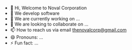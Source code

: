 - 👋 Hi, Welcome to Noval Corporation
- 👀 We develop software
- 🌱 We are currently working on ...
- 💞️ We are looking to collaborate on ...
- 📫 How to reach us via email thenovalcorp@gmail.com
- 😄 Pronouns: ...
- ⚡ Fun fact: ...

<!---
novalcorp/novalcorp is a ✨ special ✨ repository because its `README.md` (this file) appears on your GitHub profile.
You can click the Preview link to take a look at your changes.
--->
